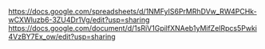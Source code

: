 https://docs.google.com/spreadsheets/d/1NMFyIS6PrMRhDVw_RW4PCHk-wCXWluzb6-3ZU4Dr1Vg/edit?usp=sharing
https://docs.google.com/document/d/1sRiV1GpilfXNAeb1yMifZelRpcs5Pwki4VzBY7Ex_ow/edit?usp=sharing
